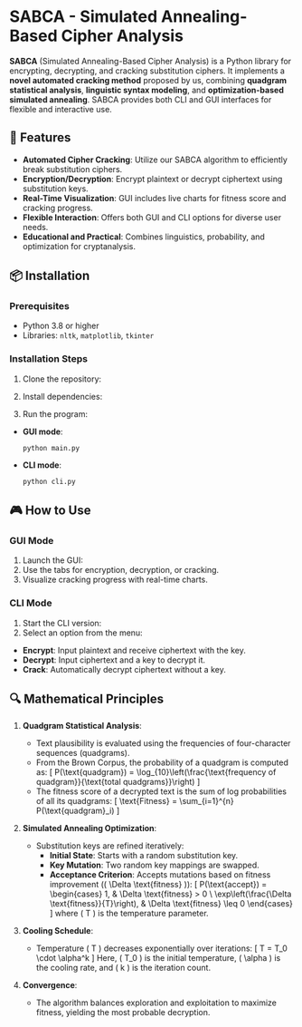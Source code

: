 # SABCA - Simulated Annealing-Based Cipher Analysis

**SABCA** (Simulated Annealing-Based Cipher Analysis) is a Python library for encrypting, decrypting, and cracking substitution ciphers. It implements a **novel automated cracking method** proposed by us, combining **quadgram statistical analysis**, **linguistic syntax modeling**, and **optimization-based simulated annealing**. SABCA provides both CLI and GUI interfaces for flexible and interactive use.

## 🌟 Features

- **Automated Cipher Cracking**:
  Utilize our SABCA algorithm to efficiently break substitution ciphers.
- **Encryption/Decryption**:
  Encrypt plaintext or decrypt ciphertext using substitution keys.
- **Real-Time Visualization**:
  GUI includes live charts for fitness score and cracking progress.
- **Flexible Interaction**:
  Offers both GUI and CLI options for diverse user needs.
- **Educational and Practical**:
  Combines linguistics, probability, and optimization for cryptanalysis.

## 📦 Installation

### Prerequisites
- Python 3.8 or higher
- Libraries: `nltk`, `matplotlib`, `tkinter`

### Installation Steps
1. Clone the repository:

2. Install dependencies:

3. Run the program:
- **GUI mode**:
  ```
  python main.py
  ```
- **CLI mode**:
  ```
  python cli.py
  ```
## 🎮 How to Use

### GUI Mode
1. Launch the GUI:
2. Use the tabs for encryption, decryption, or cracking.
3. Visualize cracking progress with real-time charts.

### CLI Mode
1. Start the CLI version:
2. Select an option from the menu:
- **Encrypt**: Input plaintext and receive ciphertext with the key.
- **Decrypt**: Input ciphertext and a key to decrypt it.
- **Crack**: Automatically decrypt ciphertext without a key.
## 🔍 Mathematical Principles

1. **Quadgram Statistical Analysis**:
   - Text plausibility is evaluated using the frequencies of four-character sequences (quadgrams).
   - From the Brown Corpus, the probability of a quadgram is computed as:
     \[
     P(\text{quadgram}) = \log_{10}\left(\frac{\text{frequency of quadgram}}{\text{total quadgrams}}\right)
     \]
   - The fitness score of a decrypted text is the sum of log probabilities of all its quadgrams:
     \[
     \text{Fitness} = \sum_{i=1}^{n} P(\text{quadgram}_i)
     \]

2. **Simulated Annealing Optimization**:
   - Substitution keys are refined iteratively:
     - **Initial State**: Starts with a random substitution key.
     - **Key Mutation**: Two random key mappings are swapped.
     - **Acceptance Criterion**: Accepts mutations based on fitness improvement (\( \Delta \text{fitness} \)):
       \[
       P(\text{accept}) = 
       \begin{cases} 
       1, & \Delta \text{fitness} > 0 \\ 
       \exp\left(\frac{\Delta \text{fitness}}{T}\right), & \Delta \text{fitness} \leq 0 
       \end{cases}
       \]
       where \( T \) is the temperature parameter.

3. **Cooling Schedule**:
   - Temperature \( T \) decreases exponentially over iterations:
     \[
     T = T_0 \cdot \alpha^k
     \]
     Here, \( T_0 \) is the initial temperature, \( \alpha \) is the cooling rate, and \( k \) is the iteration count.

4. **Convergence**:
   - The algorithm balances exploration and exploitation to maximize fitness, yielding the most probable decryption.

